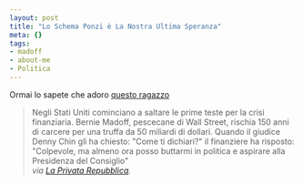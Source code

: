 ```yaml
--- 
layout: post
title: "Lo Schema Ponzi è La Nostra Ultima Speranza"
meta: {}
tags: 
- madoff
- about-me
- Politica
---
```

Ormai lo sapete che adoro [questo ragazzo](http://www.laprivatarepubblica.com/ricochet/lo-schema-ponzi-e-la-nostra-ultima-speranza)  
  
> Negli Stati Uniti cominciano a saltare le prime teste per la crisi finanziaria. Bernie Madoff, pescecane di Wall Street, rischia 150 anni di carcere per una truffa da 50 miliardi di dollari. Quando il giudice Denny Chin gli ha chiesto: "Come ti dichiari?" il finanziere ha risposto: "Colpevole, ma almeno ora posso buttarmi in politica e aspirare alla Presidenza del Consiglio"  
> <i>via <a href='http://www.laprivatarepubblica.com/ricochet/lo-schema-ponzi-e-la-nostra-ultima-speranza/'>La Privata Repubblica</a>.</i>  
 
